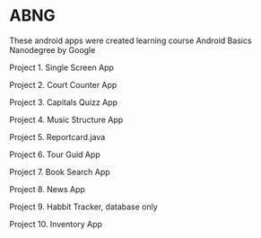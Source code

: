 # ABNG
These android apps were created learning course Android Basics Nanodegree by Google

Project 1. Single Screen App

Project 2. Court Counter App

Project 3. Capitals Quizz App

Project 4. Music Structure App

Project 5. Reportcard.java

Project 6. Tour Guid App

Project 7. Book Search App

Project 8. News App

Project 9. Habbit Tracker, database only

Project 10. Inventory App

